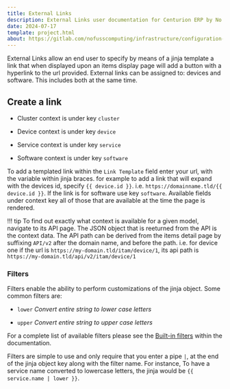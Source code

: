 ```yaml
---
title: External Links
description: External Links user documentation for Centurion ERP by No Fuss Computing
date: 2024-07-17
template: project.html
about: https://gitlab.com/nofusscomputing/infrastructure/configuration-management/centurion_erp
---
```


External Links allow an end user to specify by means of a jinja template a link that when displayed upon an items display page will add a button with a hyperlink to the url provided. External links can be assigned to: devices and software. This includes both at the same time.


## Create a link

- Cluster context is under key `cluster`

- Device context is under key `device`

- Service context is under key `service`

- Software context is under key `software`

To add a templated link within the `Link Template` field enter your url, with the variable within jinja braces. for example to add a link that will expand with the devices id, specify `{{ device.id }}`. i.e. `https://domainname.tld/{{ device.id }}`. If the link is for software use key `software`. Available fields under context key all of those that are available at the time the page is rendered.

!!! tip
    To find out exactly what context is available for a given model, navigate to its API page. The JSON object that is reeturned from the API is the context data. The API path can be derived from the items detail page by suffixing `API/v2` after the domain name, and before the path. i.e. for device one if the url is `https://my-domain.tld/itam/device/1`, its api path is `https://my-domain.tld/api/v2/itam/device/1`


### Filters

Filters enable the ability to perform customizations of the jinja object. Some common filters are:

- `lower` _Convert entire string to lower case letters_

- `upper` _Convert entire string to upper case letters_

For a complete list of available filters please see the [Built-in filters](https://mozilla.github.io/nunjucks/templating.html#builtin-filters) within the documentation.

Filters are simple to use and only require that you enter a pipe `|`, at the end of the jinja object key along with the filter name. For instance, To have a service name converted to lowercase letters, the jinja would be `{{ service.name | lower }}`.

